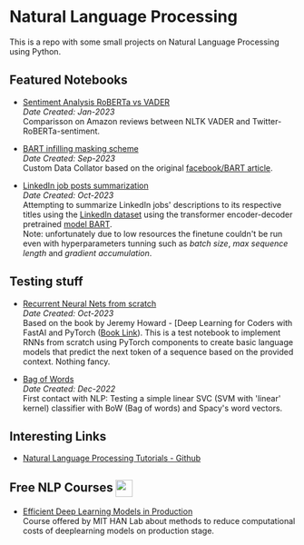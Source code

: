# Natural Language Processing
This is a repo with some small projects on Natural Language Processing using Python.

## Featured Notebooks
- [Sentiment Analysis RoBERTa vs VADER](https://github.com/brenoingwersen/natural-language-processing/blob/main/amazon-reviews-roberta-vader.ipynb)\
*Date Created: Jan-2023*\
Comparisson on Amazon reviews between NLTK VADER and Twitter-RoBERTa-sentiment.

- [BART infilling masking scheme](https://github.com/brenoingwersen/natural-language-processing/blob/main/DataCollatorForInfillingMask.ipynb)\
*Date Created: Sep-2023*\
Custom Data Collator based on the original [facebook/BART article](https://arxiv.org/pdf/1910.13461.pdf).

- [LinkedIn job posts summarization](https://github.com/brenoingwersen/natural-language-processing/blob/main/linkedin-jobs-summarization-bart.ipynb)\
*Date Created: Oct-2023*\
Attempting to summarize LinkedIn jobs' descriptions to its respective titles using the [LinkedIn dataset](https://www.kaggle.com/datasets/arshkon/linkedin-job-postings) using the transformer encoder-decoder pretrained [model BART](https://arxiv.org/abs/1910.13461).\
Note: unfortunately due to low resources the finetune couldn't be run even with hyperparameters tunning such as *batch size*, *max sequence length* and *gradient accumulation*.

## Testing stuff
- [Recurrent Neural Nets from scratch](https://github.com/brenoingwersen/natural-language-processing/blob/main/RNN_from_scratch.ipynb)\
*Date Created: Oct-2023*\
Based on the book by Jeremy Howard - [Deep Learning for Coders with FastAI and PyTorch ([Book Link](https://www.amazon.com/Deep-Learning-Coders-fastai-PyTorch/dp/1492045527)). This is a test notebook to implement RNNs from scratch using PyTorch components to create basic language models that predict the next token of a sequence based on the provided context. Nothing fancy.

- [Bag of Words](https://github.com/brenoingwersen/natural-language-processing/blob/main/simple-bow-classifier.ipynb)\
*Date Created: Dec-2022*\
First contact with NLP: Testing a simple linear SVC (SVM with 'linear' kernel) classifier with BoW (Bag of words) and Spacy's word vectors.

## Interesting Links
- [Natural Language Processing Tutorials - Github](https://github.com/ujjwalkarn/Machine-Learning-Tutorials#nlp)

## Free NLP Courses <img width=30 src="https://github.com/brenoingwersen/natural-language-processing/assets/58577881/213c7080-818b-48f8-a4d1-1722d86b6af5" style="vertical-align:middle">
- [Efficient Deep Learning Models in Production](https://www.youtube.com/watch?v=rCFvPEQTxKI)\
Course offered by MIT HAN Lab about methods to reduce computational costs of deeplearning models on production stage.
